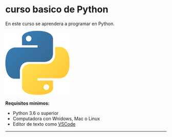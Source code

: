 # curso basico de Python
En este curso se aprendera a programar en Python.

![Logo de Python](images/logo-python.png)

**Requisitos minimos:**
- Python 3.6 o superior
- Computadora con Wnidows, Mac o Linux
- Editor de texto como [VSCode](https://code.visualstudio.com/)
-------------------------------------------------------
